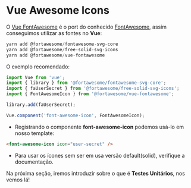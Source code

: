 # Vue Awesome Icons

O [Vue FontAwesome](https://github.com/FortAwesome/vue-fontawesome) é o port do conhecido [FontAwesome](https://fontawesome.com/icons?d=gallery), assim conseguimos utilizar as fontes no **Vue**:

```js
yarn add @fortawesome/fontawesome-svg-core
yarn add @fortawesome/free-solid-svg-icons
yarn add @fortawesome/vue-fontawesome
```

O exemplo recomendado:

```js
import Vue from 'vue';
import { library } from '@fortawesome/fontawesome-svg-core';
import { faUserSecret } from '@fortawesome/free-solid-svg-icons';
import { FontAwesomeIcon } from '@fortawesome/vue-fontawesome';

library.add(faUserSecret);

Vue.component('font-awesome-icon', FontAwesomeIcon);
```

* Registrando o componente **font-awesome-icon** podemos usá-lo em nosso template:

```html
<font-awesome-icon icon="user-secret" />
```

* Para usar os ícones sem ser em usa versão default(solid), verifique a documentação.

Na próxima seção, iremos introduzir sobre o que é **Testes Unitários**, nos vemos lá!

